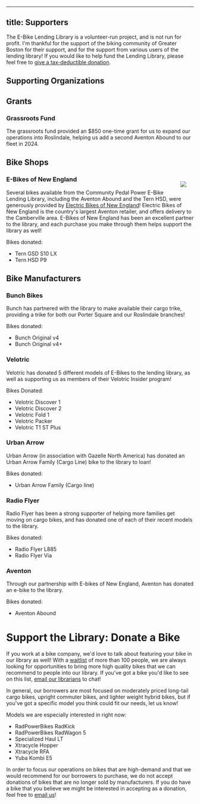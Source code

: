 ------
title: Supporters
------

The E-Bike Lending Library is a volunteer-run project, and is not run for
profit. I'm thankful for the support of the biking community of Greater Boston
for their support, and for the support from various users of the lending 
library! If you would like to help fund the Lending Library, please feel
free to <a href="/donate/">give a tax-deductible donation</a>.

Supporting Organizations
------------------------

## Grants

### Grassroots Fund

The grassroots fund provided an $850 one-time grant for us to expand our operations into Roslindale, helping us add a second Aventon Abound to our fleet in 2024.

## Bike Shops

<div style="margin: 20px; float:right"><a href="https://www.ebikesofne.com/"><img src="https://www.ebikesofne.com/v/vspfiles/templates/269/images/template/header_bg.jpg" /></a></div>

### E-Bikes of New England
Several bikes available from the Community Pedal Power E-Bike Lending Library, including the Aventon Abound and the Tern HSD, were generously
provided by <a href="https://www.ebikesofne.com/">Electric Bikes of New England</a>! Electric Bikes of New England is the country's largest Aventon retailer, and offers delivery to the Camberville area. E-Bikes of New England has been an excellent partner to the library, and each purchase you make through them helps support the library as well!

Bikes donated:

* Tern GSD S10 LX
* Tern HSD P9

## Bike Manufacturers

### Bunch Bikes

Bunch has partnered with the library to make available their cargo trike, 
providing a trike for both our Porter Square and our Roslindale branches!

Bikes donated:

* Bunch Original v4
* Bunch Original v4+

### Velotric

Velotric has donated 5 different models of E-Bikes to the lending library, as well as supporting us as members of their Velotric Insider program!

Bikes Donated:

* Velotric Discover 1
* Velotric Discover 2
* Velotric Fold 1
* Velotric Packer
* Velotric T1 ST Plus


### Urban Arrow

Urban Arrow (in association with Gazelle North America) has donated an 
Urban Arrow Family (Cargo Line) bike to the library to loan!

Bikes donated:

* Urban Arrow Family (Cargo line)

### Radio Flyer

Radio Flyer has been a strong supporter of helping more families get moving
on cargo bikes, and has donated one of each of their recent models to the
library.

Bikes donated:

* Radio Flyer L885
* Radio Flyer Via

### Aventon

Through our partnership with E-bikes of New England, Aventon has donated an
e-bike to the library.

Bikes donated:

* Aventon Abound

# Support the Library: Donate a Bike

If you work at a bike company, we'd love to talk about featuring your bike
in our library as well! With a [waitlist](/waitlist/) of more than 100 people,
we are always looking for opportunities to bring more high quality bikes 
that we can recommend to people into our library. If you've got a bike you'd
like to see on this list, [email our librarians](mailto:librarians@communitypedalpower.org) to chat!

In general, our borrowers are most focused on moderately priced long-tail
cargo bikes, upright commuter bikes, and lighter weight hybrid bikes, but if
you've got a specific model you think could fit our needs, let us know!

Models we are especially interested in right now:

* RadPowerBikes RadKick
* RadPowerBikes RadWagon 5
* Specialized Haul LT
* Xtracycle Hopper
* Xtracycle RFA
* Yuba Kombi E5

In order to focus our operations on bikes that are high-demand and that we
would recommend for our borrowers to purchase, we do not accept donations 
of bikes that are no longer sold by manufacturers. If you do have a bike 
that you believe we might be interested in accepting as a donation, feel
free to [email us](mailto:librarians@communitypedalpower.org)!
